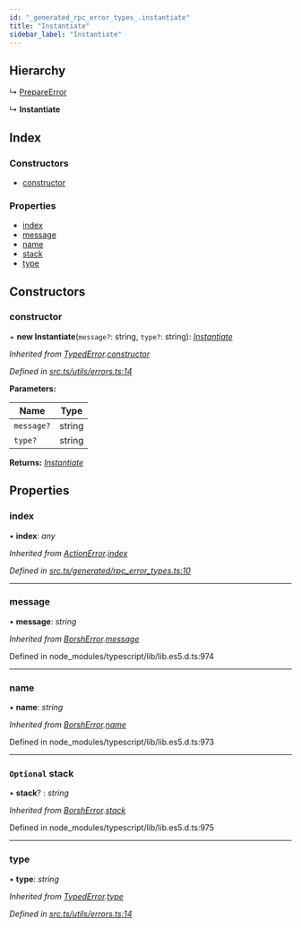 ```yaml
---
id: "_generated_rpc_error_types_.instantiate"
title: "Instantiate"
sidebar_label: "Instantiate"
---
```


## Hierarchy

  ↳ [PrepareError](_generated_rpc_error_types_.prepareerror.md)

  ↳ **Instantiate**

## Index

### Constructors

* [constructor](_generated_rpc_error_types_.instantiate.md#constructor)

### Properties

* [index](_generated_rpc_error_types_.instantiate.md#index)
* [message](_generated_rpc_error_types_.instantiate.md#message)
* [name](_generated_rpc_error_types_.instantiate.md#name)
* [stack](_generated_rpc_error_types_.instantiate.md#optional-stack)
* [type](_generated_rpc_error_types_.instantiate.md#type)

## Constructors

###  constructor

\+ **new Instantiate**(`message?`: string, `type?`: string): *[Instantiate](_generated_rpc_error_types_.instantiate.md)*

*Inherited from [TypedError](_utils_errors_.typederror.md).[constructor](_utils_errors_.typederror.md#constructor)*

*Defined in [src.ts/utils/errors.ts:14](https://github.com/nearprotocol/nearlib/blob/213b318/src.ts/utils/errors.ts#L14)*

**Parameters:**

Name | Type |
------ | ------ |
`message?` | string |
`type?` | string |

**Returns:** *[Instantiate](_generated_rpc_error_types_.instantiate.md)*

## Properties

###  index

• **index**: *any*

*Inherited from [ActionError](_generated_rpc_error_types_.actionerror.md).[index](_generated_rpc_error_types_.actionerror.md#index)*

*Defined in [src.ts/generated/rpc_error_types.ts:10](https://github.com/nearprotocol/nearlib/blob/213b318/src.ts/generated/rpc_error_types.ts#L10)*

___

###  message

• **message**: *string*

*Inherited from [BorshError](_utils_serialize_.borsherror.md).[message](_utils_serialize_.borsherror.md#message)*

Defined in node_modules/typescript/lib/lib.es5.d.ts:974

___

###  name

• **name**: *string*

*Inherited from [BorshError](_utils_serialize_.borsherror.md).[name](_utils_serialize_.borsherror.md#name)*

Defined in node_modules/typescript/lib/lib.es5.d.ts:973

___

### `Optional` stack

• **stack**? : *string*

*Inherited from [BorshError](_utils_serialize_.borsherror.md).[stack](_utils_serialize_.borsherror.md#optional-stack)*

Defined in node_modules/typescript/lib/lib.es5.d.ts:975

___

###  type

• **type**: *string*

*Inherited from [TypedError](_utils_errors_.typederror.md).[type](_utils_errors_.typederror.md#type)*

*Defined in [src.ts/utils/errors.ts:14](https://github.com/nearprotocol/nearlib/blob/213b318/src.ts/utils/errors.ts#L14)*
